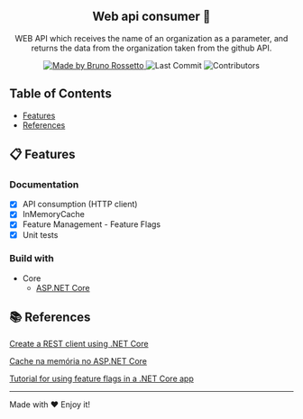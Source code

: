 <h2 align="center">
 Web api consumer 🚀
</h2>

<p align="center">WEB API which receives the name of an organization as a parameter, and returns the data from the organization taken from the github API.</p>

<p align="center">
  <a href="https://github.com/brunorp">
    <img alt="Made by Bruno Rossetto" src="https://img.shields.io/badge/made%20by-Bruno%20Rossetto-blue">
  </a>

  <img alt="Last Commit" src="https://img.shields.io/github/last-commit/brunorp/Web-api-consumer">

  <img alt="Contributors" src="https://img.shields.io/github/contributors/brunorp/Web-api-consumer">
</p>

## Table of Contents

<ul>
  <li><a href="#-features">Features</a></li>
  <li><a href="#-references">References</a></li>
</ul>

## 📋 Features

### Documentation

- [x] API consumption (HTTP client)
- [x] InMemoryCache
- [x] Feature Management - Feature Flags
- [x] Unit tests

### Build with

- Core
  - [ASP.NET Core](https://docs.microsoft.com/en-us/aspnet/core/?view=aspnetcore-5.0) 


## 📚 References

[Create a REST client using .NET Core](https://docs.microsoft.com/en-us/dotnet/csharp/tutorials/console-webapiclient)

[Cache na memória no ASP.NET Core](https://docs.microsoft.com/pt-br/aspnet/core/performance/caching/memory?view=aspnetcore-3.1)

[Tutorial for using feature flags in a .NET Core app](https://docs.microsoft.com/en-us/azure/azure-app-configuration/use-feature-flags-dotnet-core)

---

Made with ♥ Enjoy it!
